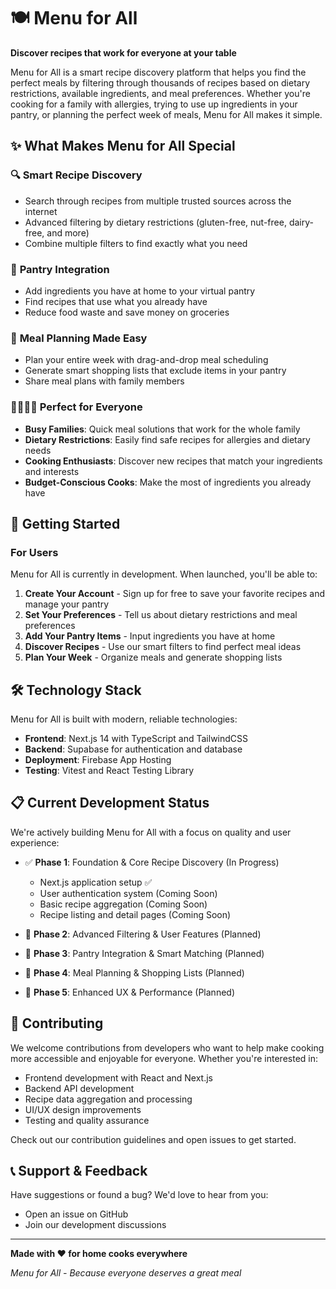 # 🍽️ Menu for All

**Discover recipes that work for everyone at your table**

Menu for All is a smart recipe discovery platform that helps you find the perfect meals by filtering through thousands of recipes based on dietary restrictions, available ingredients, and meal preferences. Whether you're cooking for a family with allergies, trying to use up ingredients in your pantry, or planning the perfect week of meals, Menu for All makes it simple.

## ✨ What Makes Menu for All Special

### 🔍 **Smart Recipe Discovery**
- Search through recipes from multiple trusted sources across the internet
- Advanced filtering by dietary restrictions (gluten-free, nut-free, dairy-free, and more)
- Combine multiple filters to find exactly what you need

### 🥬 **Pantry Integration**
- Add ingredients you have at home to your virtual pantry
- Find recipes that use what you already have
- Reduce food waste and save money on groceries

### 📅 **Meal Planning Made Easy**
- Plan your entire week with drag-and-drop meal scheduling
- Generate smart shopping lists that exclude items in your pantry
- Share meal plans with family members

### 👨‍👩‍👧‍👦 **Perfect for Everyone**
- **Busy Families**: Quick meal solutions that work for the whole family
- **Dietary Restrictions**: Easily find safe recipes for allergies and dietary needs
- **Cooking Enthusiasts**: Discover new recipes that match your ingredients and interests
- **Budget-Conscious Cooks**: Make the most of ingredients you already have

## 🚀 Getting Started

### For Users

Menu for All is currently in development. When launched, you'll be able to:

1. **Create Your Account** - Sign up for free to save your favorite recipes and manage your pantry
2. **Set Your Preferences** - Tell us about dietary restrictions and meal preferences
3. **Add Your Pantry Items** - Input ingredients you have at home
4. **Discover Recipes** - Use our smart filters to find perfect meal ideas
5. **Plan Your Week** - Organize meals and generate shopping lists


## 🛠️ Technology Stack

Menu for All is built with modern, reliable technologies:

- **Frontend**: Next.js 14 with TypeScript and TailwindCSS
- **Backend**: Supabase for authentication and database
- **Deployment**: Firebase App Hosting
- **Testing**: Vitest and React Testing Library

## 📋 Current Development Status

We're actively building Menu for All with a focus on quality and user experience:

- ✅ **Phase 1**: Foundation & Core Recipe Discovery (In Progress)
  - Next.js application setup ✅
  - User authentication system (Coming Soon)
  - Basic recipe aggregation (Coming Soon)
  - Recipe listing and detail pages (Coming Soon)

- 🔄 **Phase 2**: Advanced Filtering & User Features (Planned)
- 🔄 **Phase 3**: Pantry Integration & Smart Matching (Planned)
- 🔄 **Phase 4**: Meal Planning & Shopping Lists (Planned)
- 🔄 **Phase 5**: Enhanced UX & Performance (Planned)

## 🤝 Contributing

We welcome contributions from developers who want to help make cooking more accessible and enjoyable for everyone. Whether you're interested in:

- Frontend development with React and Next.js
- Backend API development
- Recipe data aggregation and processing
- UI/UX design improvements
- Testing and quality assurance

Check out our contribution guidelines and open issues to get started.

## 📞 Support & Feedback

Have suggestions or found a bug? We'd love to hear from you:

- Open an issue on GitHub
- Join our development discussions

---

**Made with ❤️ for home cooks everywhere**

*Menu for All - Because everyone deserves a great meal*